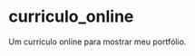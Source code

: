 # curriculo_online

Um curriculo online para mostrar meu portfólio.

<!--

Versão Flutter 3.35.0 │ 
Versão Dart 3.9.0     │

Comandos úteis

flutter build web --release --no-tree-shake-icons

Pegar o release gerado aqui e colocar na pasta do githubpages. Lá o deploy é feito de 
forma automática ao dar push.
-->
